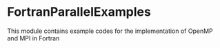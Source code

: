 # FortranParallelExamples
This module contains example codes for the implementation of OpenMP and MPI in Fortran
